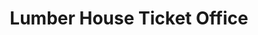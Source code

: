 ---
title: "Lumber House Ticket Office"
url: /williamsburg/lumber-house-ticket-office/
shop: Tickets
---